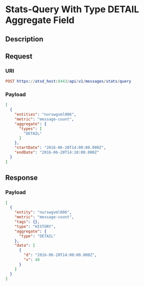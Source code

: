 # Stats-Query With Type DETAIL Aggregate Field 

## Description

## Request

### URI
```elm
POST https://atsd_host:8443/api/v1/messages/stats/query
```
### Payload

```json
[
  {
    "entities": "nurswgvml006",
    "metric": "message-count",
    "aggregate": {
      "types": [
        "DETAIL"
      ]
    },
    "startDate": "2016-06-20T14:00:00.000Z",
    "endDate": "2016-06-20T14:10:00.000Z"
  }
]
```

## Response

### Payload
```json
[
  {
    "entity": "nurswgvml006",
    "metric": "message-count",
    "tags": {},
    "type": "HISTORY",
    "aggregate": {
      "type": "DETAIL"
    },
    "data": [
      {
        "d": "2016-06-20T14:00:00.000Z",
        "v": 40
      }
    ]
  }
]
```


